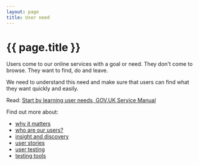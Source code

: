 ```yaml
---
layout: page
title: User need
---
```


# {{ page.title }}

Users come to our online services with a goal or need. They don't come to browse. They want to find, do and leave.

We need to understand this need and make sure that users can find what they want quickly and easily.

Read: [Start by learning user needs, GOV.UK Service Manual](https://www.gov.uk/service-manual/user-research/start-by-learning-user-needs)

Find out more about:

- [why it matters](/essex-service-transformation-playbook/Service-Transformation-team/User-need/Why-it-matters)
- [who are our users?](/essex-service-transformation-playbook/Service-Transformation-team/User-need/Who-are-our-users)
- [insight and discovery](/essex-service-transformation-playbook/Service-Transformation-team/User-need/Insight-and-discovery)
- [user stories](/essex-service-transformation-playbook/Service-Transformation-team/User-need/User-stories)
- [user testing](/essex-service-transformation-playbook/Service-Transformation-team/User-need/User-testing)
- [testing tools](/essex-service-transformation-playbook/Service-Transformation-team/User-need/Testing-tools)